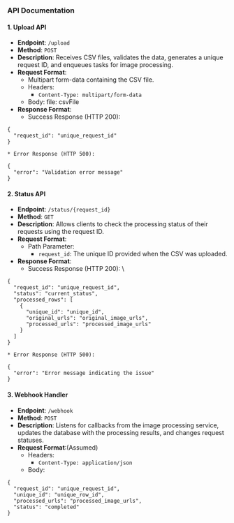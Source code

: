 ### **API Documentation**


#### **1. Upload API**



* **Endpoint**: `/upload`
* **Method**: `POST`
* **Description**: Receives CSV files, validates the data, generates a unique request ID, and enqueues tasks for image processing.
* **Request Format**:
    * Multipart form-data containing the CSV file.
    * Headers:
        * `Content-Type: multipart/form-data`
    * Body: file: csvFile
* **Response Format**:
    * Success Response (HTTP 200):


```
{
  "request_id": "unique_request_id"
}

```



    * Error Response (HTTP 500):


```
{
  "error": "Validation error message"
}
```



#### **2. Status API**



* **Endpoint**: `/status/{request_id}`
* **Method**: `GET`
* **Description**: Allows clients to check the processing status of their requests using the request ID.
* **Request Format**:
    * Path Parameter:
        * `request_id`: The unique ID provided when the CSV was uploaded.
* **Response Format**:
    * Success Response (HTTP 200): \



```
{
  "request_id": "unique_request_id",
  "status": "current_status",
  "processed_rows": [
    {
      "unique_id": "unique_id",
      "original_urls": "original_image_urls",
      "processed_urls": "processed_image_urls"
    }
  ]
}

```



    * Error Response (HTTP 500):


```
{
  "error": "Error message indicating the issue"
}
```



#### **3. Webhook Handler**



* **Endpoint**: `/webhook`
* **Method**: `POST`
* **Description**: Listens for callbacks from the image processing service, updates the database with the processing results, and changes request statuses.
* **Request Format**:(Assumed)
    * Headers:
        * `Content-Type: application/json`
    * Body: 



```
{
  "request_id": "unique_request_id",
  "unique_id": "unique_row_id",
  "processed_urls": "processed_image_urls",
  "status": "completed"
}
```
